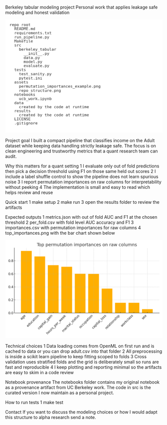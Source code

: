Berkeley tabular modeling project
Personal work that applies leakage safe modeling and honest validation

![Repository structure](assets/repo_structure.png)

Project goal
I built a compact pipeline that classifies income on the Adult dataset while keeping data handling strictly leakage safe. The focus is on clean engineering and trustworthy metrics that a quant research team can audit.

Why this matters for a quant setting
1 I evaluate only out of fold predictions then pick a decision threshold using F1 on those same held out scores
2 I include a label shuffle control to show the pipeline does not learn spurious noise
3 I report permutation importances on raw columns for interpretability without peeking
4 The implementation is small and easy to read which helps review and reuse

Quick start
1 make setup
2 make run
3 open the results folder to review the artifacts

Expected outputs
1 metrics.json with out of fold AUC and F1 at the chosen threshold
2 per_fold.csv with fold level AUC accuracy and F1
3 importances.csv with permutation importances for raw columns
4 top_importances.png with the bar chart shown below

![Example feature importances](assets/permutation_importances_example.png)

Technical choices
1 Data loading comes from OpenML on first run and is cached to data or you can drop adult.csv into that folder
2 All preprocessing is inside a scikit learn pipeline to keep fitting scoped to folds
3 Cross validation uses stratified folds and the grid is deliberately small so runs are fast and reproducible
4 I keep plotting and reporting minimal so the artifacts are easy to skim in a code review

Notebook provenance
The notebooks folder contains my original notebook as a provenance artifact from UC Berkeley work. The code in src is the curated version I now maintain as a personal project.

How to run tests
1 make test

Contact
If you want to discuss the modeling choices or how I would adapt this structure to alpha research send a note.
